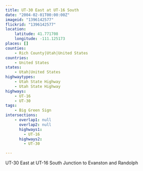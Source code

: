 ```yaml
---
title: UT-30 East at UT-16 South
date: "2004-02-01T00:00:00Z"
imageid: "1396142577"
flickrid: "1396142577"
location:
    latitude: 41.771708
    longitude: -111.125173
places: []
counties:
    - Rich County|Utah|United States
countries:
    - United States
states:
    - Utah|United States
highwaytypes:
    - Utah State Highway
    - Utah State Highway
highways:
    - UT-16
    - UT-30
tags:
    - Big Green Sign
intersections:
    - overlap1: null
      overlap2: null
      highways1:
        - UT-16
      highways2:
        - UT-30

---
```

UT-30 East at UT-16 South Junction to Evanston and Randolph